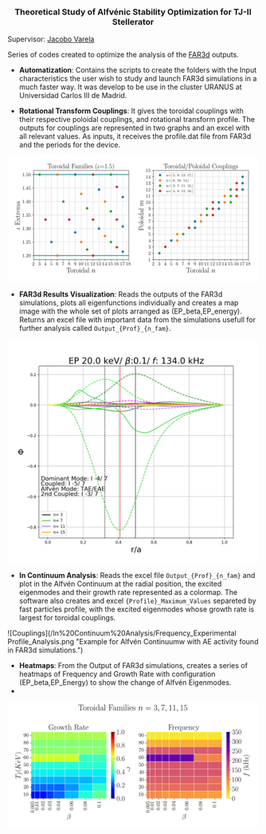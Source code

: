 <h3 align="center"> Theoretical Study of Alfvénic Stability Optimization for TJ-II Stellerator </h3> 

Supervisor: [Jacobo Varela](https://www.researchgate.net/profile/Jacobo-Varela)

Series of codes created to optimize the analysis of the [FAR3d](https://e-archivo.uc3m.es/bitstream/handle/10016/34630/Noninear_NF_2021.pdf?sequence=1) outputs.

* **Automatization**: Contains the scripts to create the folders with the Input characteristics the user wish to study and launch FAR3d simulations in a much faster way. It was develop to be use in the cluster URANUS at Universidad Carlos III de Madrid.

* **Rotational Transform Couplings**: It gives the toroidal couplings with their respective poloidal couplings, and rotational transform profile. The outputs for couplings are represented in two graphs and an excel with all relevant values. As inputs, it receives the profile.dat file from FAR3d and the periods for the device.

<p align="center">
  
![Couplings](/Rotational%20Transform%20Couplings/Examples/1.5_iota_Couplings.png "Example for a 4 period stellarator with high shear.")
  
</p>

* **FAR3d Results Visualization**: Reads the outputs of the FAR3d simulations, plots all eigenfunctions individually and creates a map image with the whole set of plots arranged as (EP_beta,EP_energy). Returns an excel file with important data from the simulations usefull for further analysis called `Output_{Prof}_{n_fam}`.

<p align="center">
  
![Couplings](/FAR3d%20Results%20Visualization/Examples/20.0_0.1.png)
  
</p>

* **In Continuum Analysis**: Reads the excel file `Output_{Prof}_{n_fam}` and plot in the Alfvén Continuum at the radial position, the excited eigenmodes and their growth rate represented as a colormap. The software also creates and excel `{Profile}_Maximum_Values` separeted by fast particles profile, with the excited eigenmodes whose growth rate is largest for toroidal couplings. 

<p align="center">
  
![Couplings](/In%20Continuum%20Analysis/Frequency_Experimental Profile_Analysis.png "Example for Alfvén Continuumw with AE activity found in FAR3d simulations.")
  
</p>

* **Heatmaps**: From the Output of FAR3d simulations, creates a series of heatmaps of Frequency and Growth Rate with configuration                                      (EP_beta,EP_Energy) to show the change of Alfvén Eigenmodes.
* 
<p align="center">
  
![Couplings](/Heatmaps/Heatmaps_(n=3_7_11_15)_git.png)
  
</p>
